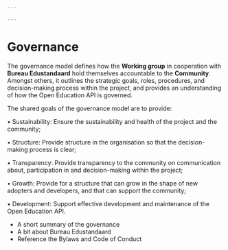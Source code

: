 ```yaml
---

---
```

# Governance

The governance model defines how the **Working group** in cooperation with **Bureau Edustandaard** hold themselves accountable to the **Community**. Amongst others, it outlines the strategic goals, roles, procedures, and decision-making process within the project, and provides an understanding of how the  Open Education API is governed.

The shared goals of the governance model are to provide:

•	Sustainability: Ensure the sustainability and health of the project and the community;

•	Structure: Provide structure in the organisation so that the decision-making process is clear;

•	Transparency: Provide transparency to the community on communication about, participation in and decision-making within the project;

•	Growth: Provide for a structure that can grow in the shape of new adopters and developers, and that can support the community;

•	Development: Support effective development and maintenance of the Open Education API.

* A short summary of the governance
* A bit about Bureau Edustandaard
* Reference the Bylaws and Code of Conduct